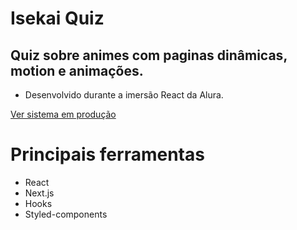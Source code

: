 # Isekai Quiz

## Quiz sobre animes com paginas dinâmicas, motion e animações.
- Desenvolvido durante a imersão React da Alura.

[Ver sistema em produção](https://isekai-quiz-santtose.vercel.app/)

# Principais ferramentas
- React
- Next.js
- Hooks
- Styled-components

